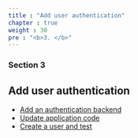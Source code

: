 ```yaml
---
title : "Add user authentication"
chapter : true
weight : 30
pre : "<b>3. </b>"
---
```


### Section 3

## Add user authentication

* [Add an authentication backend](/30_add_authentication/10_amplify.html)
* [Update application code](/30_add_authentication/20_client_code.html)
* [Create a user and test](/30_add_authentication/30_test.html)